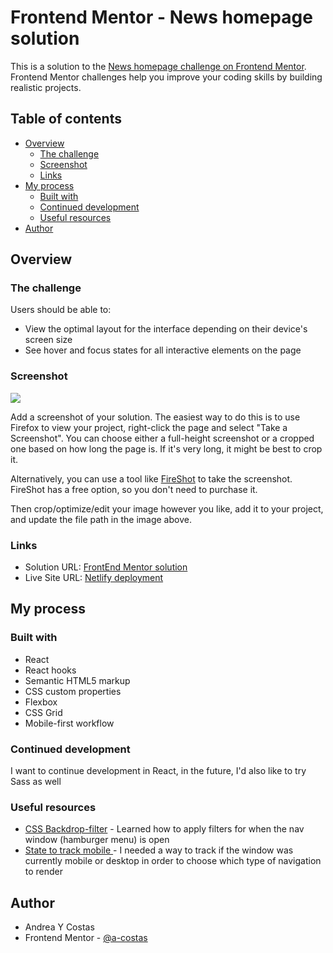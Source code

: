 # Frontend Mentor - News homepage solution

This is a solution to the [News homepage challenge on Frontend Mentor](https://www.frontendmentor.io/challenges/news-homepage-H6SWTa1MFl). Frontend Mentor challenges help you improve your coding skills by building realistic projects.

## Table of contents

- [Overview](#overview)
  - [The challenge](#the-challenge)
  - [Screenshot](#screenshot)
  - [Links](#links)
- [My process](#my-process)
  - [Built with](#built-with)
  - [Continued development](#continued-development)
  - [Useful resources](#useful-resources)
- [Author](#author)

## Overview

### The challenge

Users should be able to:

- View the optimal layout for the interface depending on their device's screen size
- See hover and focus states for all interactive elements on the page

### Screenshot

![](./screenshot.jpg)

Add a screenshot of your solution. The easiest way to do this is to use Firefox to view your project, right-click the page and select "Take a Screenshot". You can choose either a full-height screenshot or a cropped one based on how long the page is. If it's very long, it might be best to crop it.

Alternatively, you can use a tool like [FireShot](https://getfireshot.com/) to take the screenshot. FireShot has a free option, so you don't need to purchase it.

Then crop/optimize/edit your image however you like, add it to your project, and update the file path in the image above.

### Links

- Solution URL: [FrontEnd Mentor solution](https://www.frontendmentor.io/solutions/react-responsive-news-homepage-sxecdR8cGg)
- Live Site URL: [Netlify deployment](https://64377cd55e35eb00081458de--majestic-wisp-69bfde.netlify.app/)

## My process

### Built with

- React
- React hooks
- Semantic HTML5 markup
- CSS custom properties
- Flexbox
- CSS Grid
- Mobile-first workflow

### Continued development

I want to continue development in React, in the future, I'd also like to try Sass as well

### Useful resources

- [CSS Backdrop-filter](<https://www.w3schools.com/cssref/playdemo.php?filename=playcss_backdrop-filter&preval=blur(2px)>) - Learned how to apply filters for when the nav window (hamburger menu) is open
- [State to track mobile ](https://stackoverflow.com/questions/74169381/how-to-check-if-react-app-is-being-viewed-on-desktop-or-mobile) - I needed a way to track if the window was currently mobile or desktop in order to choose which type of navigation to render

## Author

- Andrea Y Costas
- Frontend Mentor - [@a-costas](https://www.frontendmentor.io/profile/a-costas)
